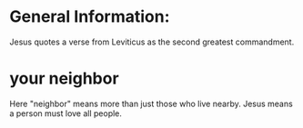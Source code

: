 
# General Information:
Jesus quotes a verse from Leviticus as the second greatest commandment.

# your neighbor
Here "neighbor" means more than just those who live nearby. Jesus means a person must love all people.